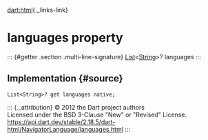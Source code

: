 [dart:html](../../dart-html/dart-html-library){._links-link}

languages property
==================

::: {#getter .section .multi-line-signature}
[List](../../dart-core/list-class)\<[String](../../dart-core/string-class)\>?
languages
:::

Implementation {#source}
--------------

``` {.language-dart data-language="dart"}
List<String>? get languages native;
```

::: {._attribution}
© 2012 the Dart project authors\
Licensed under the BSD 3-Clause \"New\" or \"Revised\" License.\
<https://api.dart.dev/stable/2.18.5/dart-html/NavigatorLanguage/languages.html>
:::
